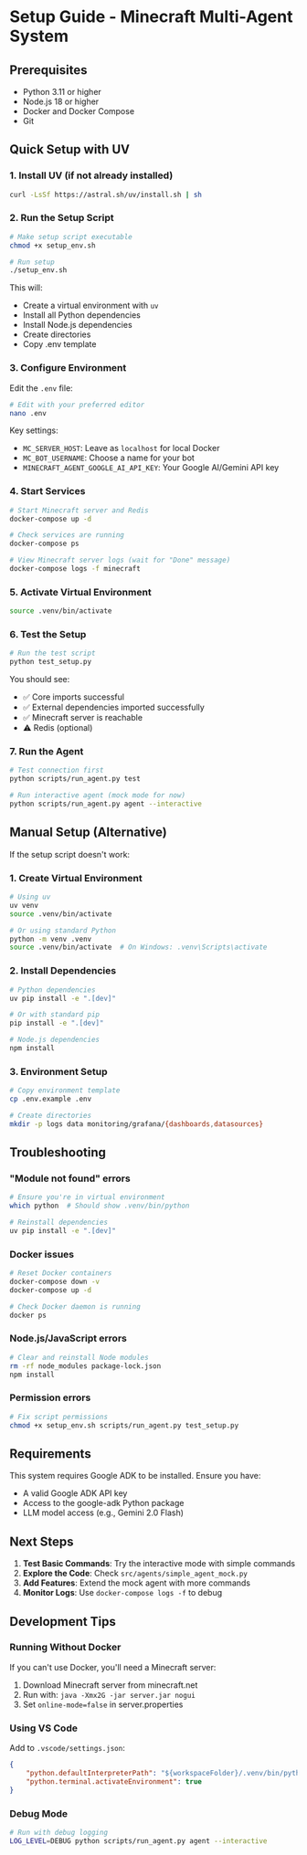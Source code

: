 # Setup Guide - Minecraft Multi-Agent System

## Prerequisites

- Python 3.11 or higher
- Node.js 18 or higher
- Docker and Docker Compose
- Git

## Quick Setup with UV

### 1. Install UV (if not already installed)

```bash
curl -LsSf https://astral.sh/uv/install.sh | sh
```

### 2. Run the Setup Script

```bash
# Make setup script executable
chmod +x setup_env.sh

# Run setup
./setup_env.sh
```

This will:
- Create a virtual environment with `uv`
- Install all Python dependencies
- Install Node.js dependencies
- Create directories
- Copy .env template

### 3. Configure Environment

Edit the `.env` file:

```bash
# Edit with your preferred editor
nano .env
```

Key settings:
- `MC_SERVER_HOST`: Leave as `localhost` for local Docker
- `MC_BOT_USERNAME`: Choose a name for your bot
- `MINECRAFT_AGENT_GOOGLE_AI_API_KEY`: Your Google AI/Gemini API key

### 4. Start Services

```bash
# Start Minecraft server and Redis
docker-compose up -d

# Check services are running
docker-compose ps

# View Minecraft server logs (wait for "Done" message)
docker-compose logs -f minecraft
```

### 5. Activate Virtual Environment

```bash
source .venv/bin/activate
```

### 6. Test the Setup

```bash
# Run the test script
python test_setup.py
```

You should see:
- ✅ Core imports successful
- ✅ External dependencies imported successfully
- ✅ Minecraft server is reachable
- ⚠️ Redis (optional)

### 7. Run the Agent

```bash
# Test connection first
python scripts/run_agent.py test

# Run interactive agent (mock mode for now)
python scripts/run_agent.py agent --interactive
```

## Manual Setup (Alternative)

If the setup script doesn't work:

### 1. Create Virtual Environment

```bash
# Using uv
uv venv
source .venv/bin/activate

# Or using standard Python
python -m venv .venv
source .venv/bin/activate  # On Windows: .venv\Scripts\activate
```

### 2. Install Dependencies

```bash
# Python dependencies
uv pip install -e ".[dev]"

# Or with standard pip
pip install -e ".[dev]"

# Node.js dependencies
npm install
```

### 3. Environment Setup

```bash
# Copy environment template
cp .env.example .env

# Create directories
mkdir -p logs data monitoring/grafana/{dashboards,datasources}
```

## Troubleshooting

### "Module not found" errors

```bash
# Ensure you're in virtual environment
which python  # Should show .venv/bin/python

# Reinstall dependencies
uv pip install -e ".[dev]"
```

### Docker issues

```bash
# Reset Docker containers
docker-compose down -v
docker-compose up -d

# Check Docker daemon is running
docker ps
```

### Node.js/JavaScript errors

```bash
# Clear and reinstall Node modules
rm -rf node_modules package-lock.json
npm install
```

### Permission errors

```bash
# Fix script permissions
chmod +x setup_env.sh scripts/run_agent.py test_setup.py
```

## Requirements

This system requires Google ADK to be installed. Ensure you have:
- A valid Google ADK API key
- Access to the google-adk Python package
- LLM model access (e.g., Gemini 2.0 Flash)

## Next Steps

1. **Test Basic Commands**: Try the interactive mode with simple commands
2. **Explore the Code**: Check `src/agents/simple_agent_mock.py`
3. **Add Features**: Extend the mock agent with more commands
4. **Monitor Logs**: Use `docker-compose logs -f` to debug

## Development Tips

### Running Without Docker

If you can't use Docker, you'll need a Minecraft server:
1. Download Minecraft server from minecraft.net
2. Run with: `java -Xmx2G -jar server.jar nogui`
3. Set `online-mode=false` in server.properties

### Using VS Code

Add to `.vscode/settings.json`:
```json
{
    "python.defaultInterpreterPath": "${workspaceFolder}/.venv/bin/python",
    "python.terminal.activateEnvironment": true
}
```

### Debug Mode

```bash
# Run with debug logging
LOG_LEVEL=DEBUG python scripts/run_agent.py agent --interactive
```
